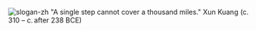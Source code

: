 ![slogan-zh](https://user-images.githubusercontent.com/30018771/178120276-72da588a-6e97-4807-9a45-fcbad9796f12.png)
"A single step cannot cover a thousand miles." Xun Kuang (c. 310 – c. after 238 BCE)
